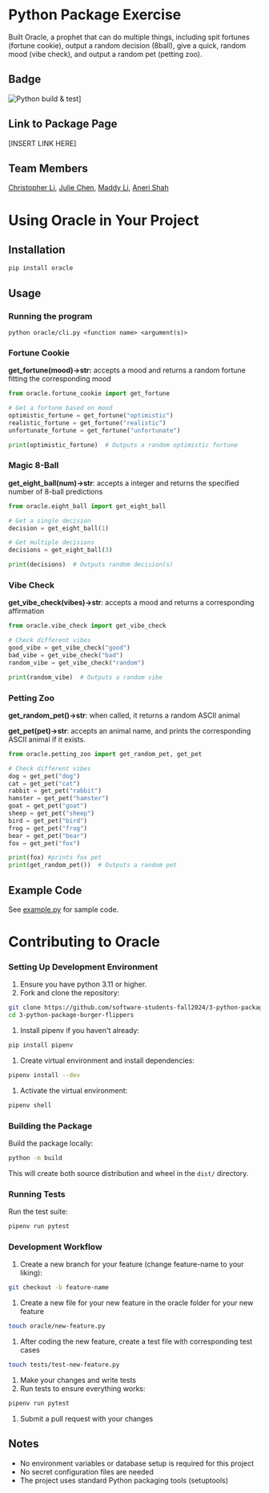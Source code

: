 # Python Package Exercise

Built Oracle, a prophet that can do multiple things, including spit fortunes (fortune cookie),
output a random decision (8ball), give a quick, random mood (vibe check), and output a random 
pet (petting zoo). 

## Badge
![Python build & test](https://github.com/software-students-fall2024/3-python-package-burger-flippers/actions/workflows/event-logger.yml/badge.svg)]

## Link to Package Page
[INSERT LINK HERE]




## Team Members
[Christopher Li](https://github.com/christopherlii), [Julie Chen](https://github.com/Julie-Chen), [Maddy Li](https://github.com/maddy-li), [Aneri Shah](https://github.com/anerivs)

# Using Oracle in Your Project

## Installation

```bash
pip install oracle
```

## Usage

### Running the program

`python oracle/cli.py <function name> <argument(s)>`

### Fortune Cookie

**get_fortune(mood)→str:** accepts a mood and returns a random fortune fitting the corresponding mood

```python
from oracle.fortune_cookie import get_fortune

# Get a fortune based on mood
optimistic_fortune = get_fortune("optimistic")
realistic_fortune = get_fortune("realistic")
unfortunate_fortune = get_fortune("unfortunate")

print(optimistic_fortune)  # Outputs a random optimistic fortune
```

### Magic 8-Ball

**get_eight_ball(num)→str**: accepts a integer and returns the specified number of 8-ball predictions

```python
from oracle.eight_ball import get_eight_ball

# Get a single decision
decision = get_eight_ball(1)

# Get multiple decisions
decisions = get_eight_ball(3)

print(decisions)  # Outputs random decision(s)
```

### Vibe Check

**get_vibe_check(vibes)→str**: accepts a mood and returns a corresponding affirmation

```python
from oracle.vibe_check import get_vibe_check

# Check different vibes
good_vibe = get_vibe_check("good")
bad_vibe = get_vibe_check("bad")
random_vibe = get_vibe_check("random")

print(random_vibe)  # Outputs a random vibe
```

### Petting Zoo

**get_random_pet()→str**: when called, it returns a random ASCII animal

**get_pet(pet)→str**: accepts an animal name, and prints the corresponding ASCII animal if it exists.

```python
from oracle.petting_zoo import get_random_pet, get_pet

# Check different vibes
dog = get_pet("dog")
cat = get_pet("cat")
rabbit = get_pet("rabbit")
hamster = get_pet("hamster")
goat = get_pet("goat")
sheep = get_pet("sheep")
bird = get_pet("bird")
frog = get_pet("frog")
bear = get_pet("bear")
fox = get_pet("fox")

print(fox) #prints fox pet
print(get_random_pet())  # Outputs a random pet
```

## Example Code

See [example.py](https://github.com/software-students-fall2024/3-python-package-burger-flippers/blob/main/example.py) for sample code.

# Contributing to Oracle

### Setting Up Development Environment

1. Ensure you have python 3.11 or higher.
2. Fork and clone the repository:

```bash
git clone https://github.com/software-students-fall2024/3-python-package-burger-flippers
cd 3-python-package-burger-flippers
```

1. Install pipenv if you haven't already:

```bash
pip install pipenv
```

1. Create virtual environment and install dependencies:

```bash
pipenv install --dev
```

1. Activate the virtual environment:

```bash
pipenv shell
```

### Building the Package

Build the package locally:

```bash
python -m build
```

This will create both source distribution and wheel in the `dist/` directory.

### Running Tests

Run the test suite:

```bash
pipenv run pytest
```

### Development Workflow

1. Create a new branch for your feature (change feature-name to your liking):

```bash
git checkout -b feature-name
```

1. Create a new file for your new feature in the oracle folder for your new feature

```bash
touch oracle/new-feature.py
```

1. After coding the new feature, create a test file with corresponding test cases

```bash
touch tests/test-new-feature.py
```

1. Make your changes and write tests
2. Run tests to ensure everything works:

```bash
pipenv run pytest
```

1. Submit a pull request with your changes

## Notes

- No environment variables or database setup is required for this project
- No secret configuration files are needed
- The project uses standard Python packaging tools (setuptools)